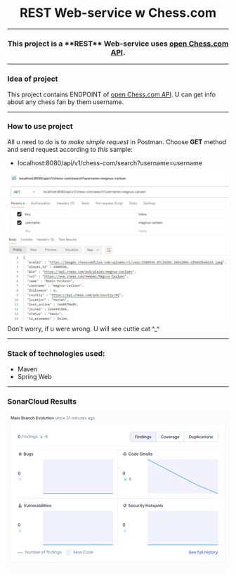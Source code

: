 <h1 style="text-align: center">REST Web-service w Chess.com</h1>  

*********************************
<h3 style="text-align: center">This project is a **REST** Web-service uses <a style = "text-decoration: underline" href = "https://www.chess.com/news/view/published-data-api">open Chess.com API</a>. </h3>

**********************************
### Idea of project
This project contains ENDPOINT of <a style = "text-decoration: underline" href = "https://www.chess.com/news/view/published-data-api">open Chess.com API</a>. U can get info about any chess fan by them username.
*********************
### How to use project
All u need to do is to *make simple request* in Postman. Choose **GET** method and send request according to *this* sample:  
* localhost:8080/api/v1/chess-com/search?username=username

![img.png](src/main/resources/static/POSTMAN.png)
Don't worry, if u were wrong. U will see cuttie cat ^_^ 

******************************************
### Stack of technologies used:  
* Maven
* Spring Web
***************************************

### SonarCloud Results  
![img.png](src/main/resources/static/sonar.png)